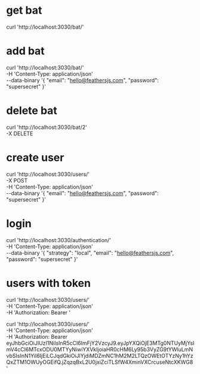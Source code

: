 # get bat

curl 'http://localhost:3030/bat/'

# add bat

curl 'http://localhost:3030/bat/' \
  -H 'Content-Type: application/json' \
  --data-binary '{ "email": "hello@feathersjs.com", "password": "supersecret" }'

# delete bat

curl 'http://localhost:3030/bat/2' \
  -X DELETE 

# create user

curl 'http://localhost:3030/users/' \
  -X POST \
  -H 'Content-Type: application/json' \
  --data-binary '{ "email": "hello@feathersjs.com", "password": "supersecret" }'


# login 

curl 'http://localhost:3030/authentication/' \
  -H 'Content-Type: application/json' \
  --data-binary '{ "strategy": "local", "email": "hello@feathersjs.com", "password": "supersecret" }'

# users with token 

curl 'http://localhost:3030/users/' \
  -H 'Content-Type: application/json' \
  -H 'Authorization: Bearer <accessToken>'

curl 'http://localhost:3030/users/' \
  -H 'Content-Type: application/json' \
  -H 'Authorization: Bearer eyJhbGciOiJIUzI1NiIsInR5cCI6ImFjY2VzcyJ9.eyJpYXQiOjE3MTg0NTUyMjYsImV4cCI6MTcxODU0MTYyNiwiYXVkIjoiaHR0cHM6Ly95b3VyZG9tYWluLmNvbSIsInN1YiI6IjEiLCJqdGkiOiJlYjdiMDZmNC1hM2M2LTQzOWEtOTYzNy1hYzQxZTM1OWUyOGEifQ.jZqzqBxL2U0jxiZciTLSfW4XminVXCrcuseNtcXKWG8'
